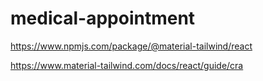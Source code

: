 # medical-appointment

https://www.npmjs.com/package/@material-tailwind/react

https://www.material-tailwind.com/docs/react/guide/cra